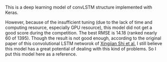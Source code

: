 This is a deep learning model of convLSTM structure implemented with Keras.

However, because of the insufficient tuning (due to the lack of time and computing resource, especially GPU resource), this model did not get a good score during the competition. The best RMSE is 14.18 (ranked nearly 60 of 1395).
Though the result is not good enough, according to the original paper of this convolutional LSTM networok of [Xingjian Shi et al.](https://arxiv.org/abs/1506.04214)
I still believe this model has a great potential of dealing with this kind of problems. So I put this model here as a reference.
